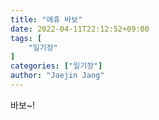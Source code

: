 ```yaml
---
title: "에휴 바보"
date: 2022-04-11T22:12:52+09:00
tags: [
	"일기장"
]
categories: ["일기장"]
author: "Jaejin Jang"
---
```


바보~!

